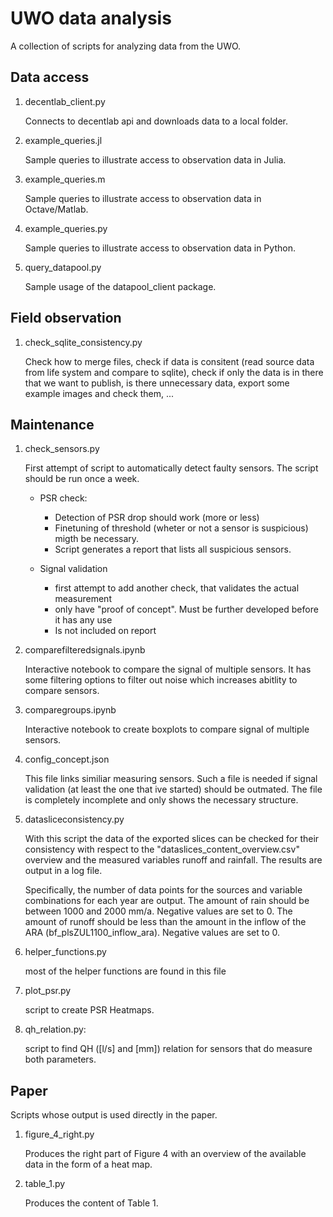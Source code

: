 # UWO data analysis

A collection of scripts for analyzing data from the UWO.

## Data access

1. decentlab_client.py

    Connects to decentlab api and downloads data to a local folder.

2. example_queries.jl

    Sample queries to illustrate access to observation data in Julia.

3. example_queries.m

    Sample queries to illustrate access to observation data in Octave/Matlab.

4. example_queries.py

    Sample queries to illustrate access to observation data in Python.

5. query_datapool.py

    Sample usage of the datapool_client package.

## Field observation

1. check_sqlite_consistency.py

    Check how to merge files, check if data is consitent (read source data from life system and
    compare to sqlite), check if only the data is in there that we want to publish, is there
    unnecessary data, export some example images and check them, ...

## Maintenance
    
1. check_sensors.py
    
    First attempt of script to automatically detect faulty sensors. The script should be run once a week. 
        
    - PSR check: 
        - Detection of PSR drop should work (more or less)
        - Finetuning of threshold (wheter or not a sensor is suspicious) migth be necessary.
        - Script generates a report that lists all suspicious sensors.
            
    - Signal validation
         - first attempt to add another check, that validates the actual measurement
         - only have "proof of concept". Must be further developed before it has any use
         - Is not included on report
 
2. comparefilteredsignals.ipynb

    Interactive notebook to compare the signal of multiple sensors. It has some filtering options to filter out noise which increases abitlity to compare sensors.

3. comparegroups.ipynb

    Interactive notebook to create boxplots to compare signal of multiple sensors.

4. config_concept.json
    
    This file links similiar measuring sensors. Such a file is needed if signal validation (at least the one that ive started) should be outmated.
    The file is completely incomplete and only shows the necessary structure.

5. datasliceconsistency.py

    With this script the data of the exported slices can be checked for their consistency with respect to the "dataslices_content_overview.csv" overview and the measured variables runoff and rainfall. The results are output in a log file.

    Specifically, the number of data points for the sources and variable combinations for each year are output.
    The amount of rain should be between 1000 and 2000 mm/a. Negative values are set to 0.
    The amount of runoff should be less than the amount in the inflow of the ARA (bf_plsZUL1100_inflow_ara). Negative values are set to 0.
    
5.  helper_functions.py

    most of the helper functions are found in this file

6.  plot_psr.py

    script to create PSR Heatmaps.

7. qh_relation.py:

    script to find QH ([l/s] and [mm]) relation for sensors that do measure both parameters.

## Paper

Scripts whose output is used directly in the paper.

1. figure_4_right.py

    Produces the right part of Figure 4 with an overview of the available data in the form of a heat map.

2. table_1.py

    Produces the content of Table 1.
